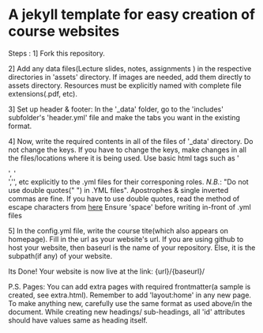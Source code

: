 # A jekyll template for easy creation of course websites

Steps :
1] Fork this repository. 

2] Add any data files(Lecture slides, notes, assignments ) in the respective directories in 'assets' directory. If images are needed, add them directly to assets directory. 
Resources must be explicitly named with complete file extensions(.pdf, etc).

3] Set up header & footer: In the '_data' folder, go to the 'includes' subfolder's 'header.yml' file and make the tabs you want in the existing format.

4] Now, write the required contents in all of the files of '_data' directory. Do not change the keys. If you have to change the keys, make changes in all the files/locations where it is being used.
Use basic html tags such as '<p>', '<br>','<a>', etc explicitly to the .yml files for their corresponing roles.
*N.B.*:
"Do  not use double quotes(" ") in .YML files". Apostrophes & single inverted commas are fine. If you have to use double quotes, read the method of escape characters from [here][jekyll-qoutes]
Ensure 'space' before writing in-front of .yml files

5] In the config.yml file, write the course tite(which also appears on homepage). Fill in the url as your website's url. If you are using github to host your website, then baseurl is the name of your repository. Else, it is the subpath(if any) of your website.

Its Done! Your website is now live at the link: {url}/{baseurl}/ 

P.S.
Pages: You can add extra pages with required frontmatter(a sample is created, see extra.html). Remember to add 'layout:home' in any new page.
To make anything new, carefully use the same format as used above/in the document.
While creating new headings/ sub-headings, all 'id' attributes should have values same as heading itself.


[jekyll-qoutes]: https://talk.jekyllrb.com/t/how-to-use-single-quote-and-double-quote-as-part-of-title-without-escaping/2705